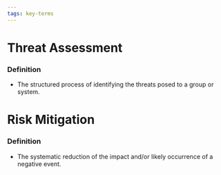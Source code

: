 ```yaml
---
tags: key-terms
---
```


# Threat Assessment
### Definition
- The structured process of identifying the threats posed to a group or system.

# Risk Mitigation
### Definition
- The systematic reduction of the impact and/or likely occurrence of a negative event.
